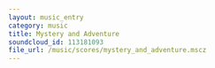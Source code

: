 ```yaml
---
layout: music_entry
category: music
title: Mystery and Adventure
soundcloud_id: 113181093
file_url: /music/scores/mystery_and_adventure.mscz
---
```

